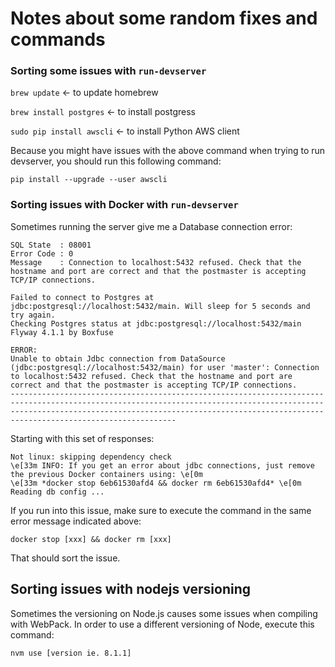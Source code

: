 # Notes about some random fixes and commands

### Sorting some issues with `run-devserver`

`brew update` <- to update homebrew

`brew install postgres` <- to install postgress

`sudo pip install awscli` <- to install Python AWS client

Because you might have issues with the above command when trying to run devserver, you should run this following command:

`pip install --upgrade --user awscli`

### Sorting issues with Docker with `run-devserver`

Sometimes running the server give me a Database connection error:

```
SQL State  : 08001
Error Code : 0
Message    : Connection to localhost:5432 refused. Check that the hostname and port are correct and that the postmaster is accepting TCP/IP connections.

Failed to connect to Postgres at jdbc:postgresql://localhost:5432/main. Will sleep for 5 seconds and try again.
Checking Postgres status at jdbc:postgresql://localhost:5432/main
Flyway 4.1.1 by Boxfuse

ERROR: 
Unable to obtain Jdbc connection from DataSource (jdbc:postgresql://localhost:5432/main) for user 'master': Connection to localhost:5432 refused. Check that the hostname and port are correct and that the postmaster is accepting TCP/IP connections.
-------------------------------------------------------------------------------------------------------------------------------------------------------------------------------------------------------------------------------------------------------
```

Starting with this set of responses:

```
Not linux: skipping dependency check
\e[33m INFO: If you get an error about jdbc connections, just remove the previous Docker containers using: \e[0m
\e[33m *docker stop 6eb61530afd4 && docker rm 6eb61530afd4* \e[0m
Reading db config ...
```

If you run into this issue, make sure to execute the command in the same error message indicated above:

`docker stop [xxx] && docker rm [xxx]`

That should sort the issue.

## Sorting issues with nodejs versioning

Sometimes the versioning on Node.js causes some issues when compiling with WebPack. In order to use a different versioning of Node, execute this command:

`nvm use [version ie. 8.1.1]`





